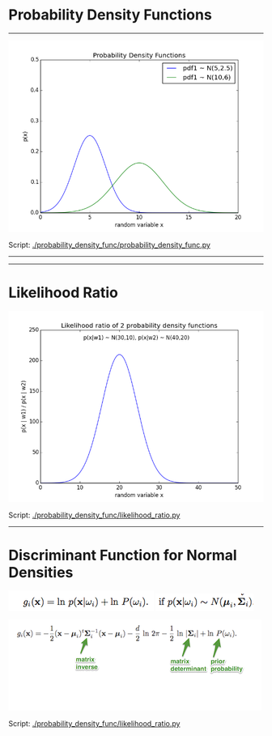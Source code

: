 # Probability Density Functions


-----

![./probability_density_func/probability_density_func.png](./probability_density_func/probability_density_func.png)

Script: [./probability_density_func/probability_density_func.py](./probability_density_func/probability_density_func.py)

-----
-----
# Likelihood Ratio

![./probability_density_func/likelihood_ratio.png](./probability_density_func/likelihood_ratio.png)

Script: [./probability_density_func/likelihood_ratio.py](./probability_density_func/likelihood_ratio.py)


-----


# Discriminant Function for Normal Densities


![./normal_density_discriminant_function/normal_dens_discr_function_equation2.png](./normal_density_discriminant_function/normal_dens_discr_function_equation2.png)
![./normal_density_discriminant_function/normal_dens_discr_function_equation1.png](./normal_density_discriminant_function/normal_dens_discr_function_equation1.png)

![./normal_density_discriminant_function/normal_dens_discr_function_equation3.png](./normal_density_discriminant_function/normal_dens_discr_function_equation3.png)

Script: [./probability_density_func/likelihood_ratio.py](./probability_density_func/likelihood_ratio.py)